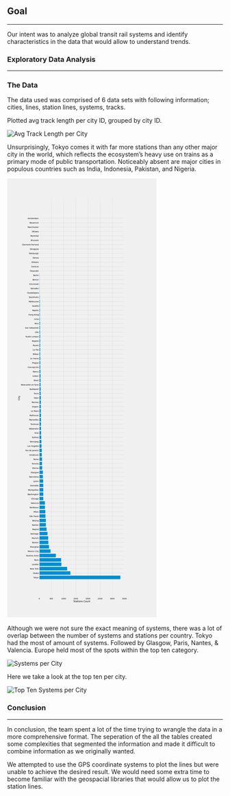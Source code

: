 ## Goal
------

Our intent was to analyze global transit rail systems and identify characteristics in the data that would allow to understand trends.


### Exploratory Data Analysis
----

### The Data

The data used was comprised of 6 data sets with following information; cities, lines, station lines, systems, tracks.


Plotted avg track length per city ID, grouped by city ID.

![Avg Track Length per City](/avg_track_length_per_cityID.PNG)


Unsurprisingly, Tokyo comes it with far more stations than any other major city in the world, which reflects the ecosystem’s heavy use on trains as a primary mode of public transportation. Noticeably absent are major cities in populous countries such as India, Indonesia, Pakistan, and Nigeria.

![Station per City](station_count_by_city_bar_graph_2.png)

Although we were not sure the exact meaning of systems, there was a lot of overlap between the number of systems and stations per country. Tokyo had the most of amount of systems. Followed by Glasgow, Paris, Nantes, & Valencia. Europe held most of the spots within the top ten category. 

![Systems per City]('/systems_per_city.png')


Here we take a look at the top ten per city. 

![Top Ten Systems per City]('/top_ten_systems_per_city.png')

### Conclusion
--------

In conclusion, the team spent a lot of the time trying to wrangle the data in a more comprehensive format. The seperation of the all the tables created some complexities that segmented the information and made it difficult to combine information as we originally wanted.

We attempted to use the GPS coordinate systems to plot the lines but were unable to achieve the desired result. We would need some extra time to become familiar with the geospacial libraries that would allow us to plot the station lines. 
